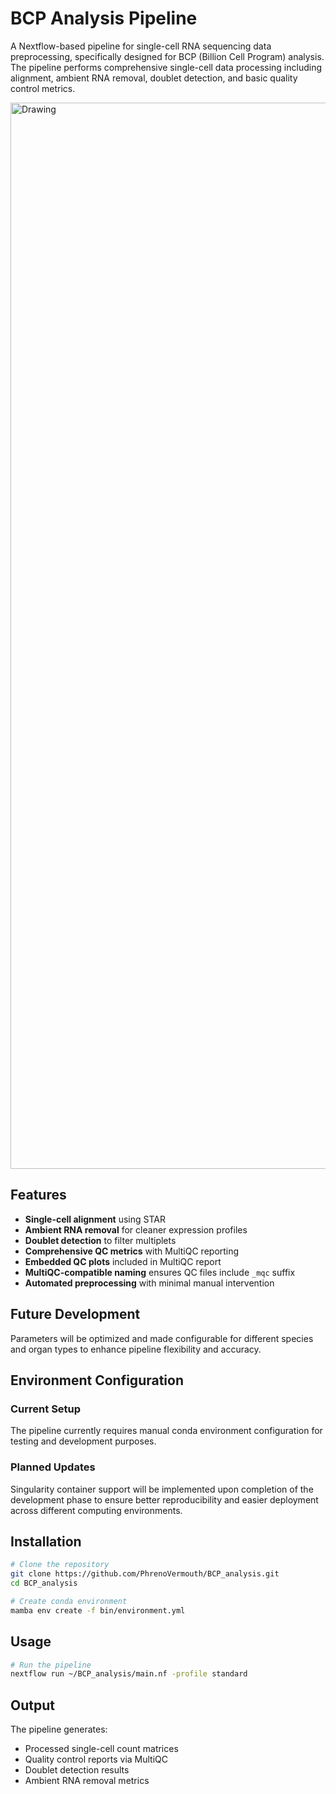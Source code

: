 # BCP Analysis Pipeline

A Nextflow-based pipeline for single-cell RNA sequencing data preprocessing, specifically designed for BCP (Billion Cell Program) analysis. The pipeline performs comprehensive single-cell data processing including alignment, ambient RNA removal, doublet detection, and basic quality control metrics.

<img width="1718" height="1706" alt="Drawing" src="https://github.com/user-attachments/assets/393f0ea7-708e-4563-94fe-72350aa9ce32" />

## Features

- **Single-cell alignment** using STAR
- **Ambient RNA removal** for cleaner expression profiles
- **Doublet detection** to filter multiplets
- **Comprehensive QC metrics** with MultiQC reporting
- **Embedded QC plots** included in MultiQC report
- **MultiQC-compatible naming** ensures QC files include `_mqc` suffix
- **Automated preprocessing** with minimal manual intervention

## Future Development

Parameters will be optimized and made configurable for different species and organ types to enhance pipeline flexibility and accuracy.

## Environment Configuration

### Current Setup
The pipeline currently requires manual conda environment configuration for testing and development purposes. 

### Planned Updates
Singularity container support will be implemented upon completion of the development phase to ensure better reproducibility and easier deployment across different computing environments.

## Installation

```bash
# Clone the repository
git clone https://github.com/PhrenoVermouth/BCP_analysis.git
cd BCP_analysis

# Create conda environment
mamba env create -f bin/environment.yml
```

## Usage

```bash
# Run the pipeline
nextflow run ~/BCP_analysis/main.nf -profile standard
```

## Output

The pipeline generates:
- Processed single-cell count matrices
- Quality control reports via MultiQC
- Doublet detection results
- Ambient RNA removal metrics
